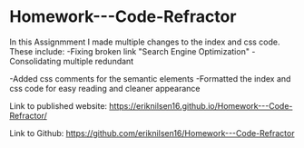 # Homework---Code-Refractor
In this Assignmment I made multiple changes to the index and css code. 
These include: 
-Fixing broken link "Search Engine Optimization"
-Consolidating multiple redundant <div class>
-Added css comments for the semantic elements
-Formatted the index and css code for easy reading and cleaner appearance

Link to published website: 
https://eriknilsen16.github.io/Homework---Code-Refractor/

Link to Github:
https://github.com/eriknilsen16/Homework---Code-Refractor
